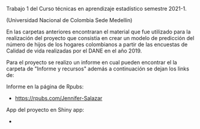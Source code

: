 Trabajo 1 del Curso técnicas en aprendizaje estadístico semestre 2021-1.

(Universidad Nacional de Colombia Sede Medellin)

En las carpetas anteriores encontraran el material que fue utilizado para la realización del proyecto que consistia en crear un modelo de predicción del número de hijos de los hogares colombianos a partir de las encuestas de Calidad de vida realizadas por el DANE en el año 2019.

Para el proyecto se realizo un informe en cual pueden encontrar el la carpeta de "Informe y recursos" además a continuación se dejan los links de:

Informe en la página de Rpubs:

- https://rpubs.com/Jennifer-Salazar

App del proyecto en Shiny app:

- 
